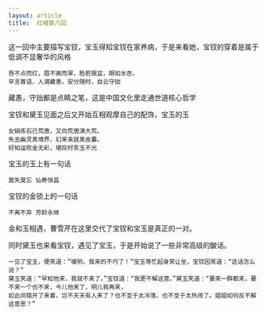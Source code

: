 ```yaml
---
layout: article
title:  红楼第八回
---
```


这一回中主要描写宝钗，宝玉得知宝钗在家养病，于是来看她，宝钗的穿着是属于低调不显奢华的风格

```
唇不点而红，眉不画而翠，脸若银盆，眼如水杏。
罕言寡语，人谓藏愚，安分随时，自云守拙
```

藏愚，守拙都是点睛之笔，这是中国文化里走通世道核心哲学

宝钗和黛玉见面之后又开始互相观摩自己的配饰，宝玉的玉

```
女娲炼石已荒唐，又向荒唐演大荒。
失去幽灵真境界，幻来亲就臭皮囊。
好知运败金无彩，堪叹时乖玉不光
```

宝玉的玉上有一句话

```
莫失莫忘 仙寿恒昌
```

宝钗的金锁上的一句话

```
不离不弃 芳龄永继
```

金和玉相遇，曹雪芹在这里交代了宝钗和宝玉是真正的一对。

同时黛玉也来看宝钗，遇见了宝玉，于是开始说了一些非常高级的酸话。

```
一见了宝玉，便笑道：“嗳哟，我来的不巧了！”宝玉等忙起身笑让坐，宝钗因笑道：“这话怎么说？”
黛玉笑道：“早知他来，我就不来了。”宝钗道：“我更不解这意。”黛玉笑道：“要来一群都来，要不来一个也不来，今儿他来了，明儿我再来，
如此间错开了来着，岂不天天有人来了？也不至于太冷落，也不至于太热闹了。姐姐如何反不解这意思？”
```